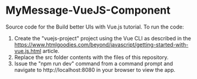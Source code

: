 # MyMessage-VueJS-Component
Source code for the Build better UIs with Vue.js tutorial.
To run the code:
1. Create the "vuejs-project" project using the Vue CLI as described in the https://www.htmlgoodies.com/beyond/javascript/getting-started-with-vue.js.html article.
2. Replace the src folder contents with the files of this repository.
3. Issue the "npm run dev" command from a command prompt and navigate to  http://localhost:8080 in your browser to view the app.
